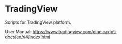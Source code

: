 # TradingView
Scripts for TradingView platform.

User Manual: https://www.tradingview.com/pine-script-docs/en/v4/index.html

